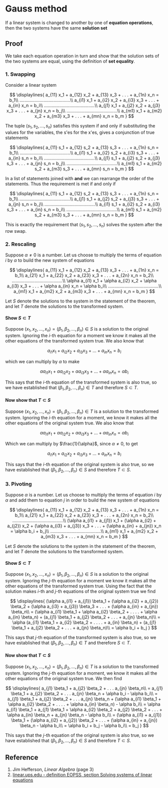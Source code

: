 # Gauss method

If a linear system is changed to another by one of **equation operations**, then the two systems have the same **solution set**

## Proof

We take each equation operation in turn and show that the solution sets of the two systems are equal, using the definition of **set equality**.

### 1. Swapping

Consider a linear system

$$
\displaylines{
a_{11} x_1 + a_{12} x_2 + a_{13} x_3 + . . . + a_{1n} x_n = b_1\\
........................................\\
a_{i1} x_1 + a_{i2} x_2 + a_{i3} x_3 + . . . + a_{in} x_n = b_i\\
........................................\\
a_{j1} x_1 + a_{j2} x_2 + a_{j3} x_3 + . . . + a_{jn} x_n = b_j\\
........................................\\
a_{m1} x_1 + a_{m2} x_2 + a_{m3} x_3 + . . . + a_{mn} x_n = b_m
}
$$

The tuple $(s_1, s_2, . . . , s_n)$ satisfies this system if and only if substituting the values for the variables, the s'es for the x'es, gives a conjunction of true statements

$$
\displaylines{
a_{11} s_1 + a_{12} s_2 + a_{13} s_3 + . . . + a_{1n} s_n = b_1\\
........................................\\
a_{i1} s_1 + a_{i2} s_2 + a_{i3} s_3 + . . . + a_{in} s_n = b_i\\
........................................\\
a_{j1} s_1 + a_{j2} s_2 + a_{j3} s_3 + . . . + a_{jn} s_n = b_j\\
........................................\\
a_{m1} s_1 + a_{m2} s_2 + a_{m3} s_3 + . . . + a_{mn} s_n = b_m
}
$$

In a list of statements joined with **and** we can rearrange the order of the statements. Thus the requirement is met if and only if

$$
\displaylines{
a_{11} s_1 + a_{12} s_2 + a_{13} s_3 + . . . + a_{1n} s_n = b_1\\
........................................\\
a_{j1} s_1 + a_{j2} s_2 + a_{j3} s_3 + . . . + a_{jn} s_n = b_j\\
........................................\\
a_{i1} s_1 + a_{i2} s_2 + a_{i3} s_3 + . . . + a_{in} s_n = b_i\\
........................................\\
a_{m1} s_1 + a_{m2} s_2 + a_{m3} s_3 + . . . + a_{mn} s_n = b_m
}
$$

This is exactly the requirement that $(s_1, s_2, . . . , s_n)$ solves the system after the row swap.

### 2. Rescaling

Suppose $\alpha \neq 0$ is a number. Let us choose to multiply the terms of equation $i$ by $\alpha$ to build the new system of equations

$$
\displaylines{
a_{11} x_1 + a_{12} x_2 + a_{13} x_3 + . . . + a_{1n} x_n = b_1\\
a_{21} x_1 + a_{22} x_2 + a_{23} x_3 + . . . + a_{2n} x_n = b_2\\
........................................\\
\alpha a_{i1} x_1 + \alpha a_{i2} x_2 + \alpha a_{i3} x_3 + . . . + \alpha a_{in} x_n = \alpha b_i\\
........................................\\
a_{m1} x_1 + a_{m2} x_2 + a_{m3} x_3 + . . . + a_{mn} x_n = b_m
}
$$

Let $S$ denote the solutions to the system in the statement of the theorem, and let $T$ denote the solutions to the transformed system.

#### Show $S \subset T$

Suppose $(x_1, x_2, . . . , x_n) = (\beta_1, \beta_2, . . . , \beta_n) \in S$ is a solution to the original system. Ignoring the $i$-th equation for a moment we know it makes all the other equations of the transformed system true. We also know that

$$
a_{i1} x_1 + a_{i2} x_2 + a_{i3} x_3 + . . . + a_{in} x_n = b_i
$$

which we can multiply by $\alpha$ to make

$$
\alpha a_{i1} x_1 + \alpha a_{i2} x_2 + \alpha a_{i3} x_3 + . . . + \alpha a_{in} x_n = \alpha b_i
$$

This says that the $i$-th equation of the transformed system is also true, so we have established that $(\beta_1, \beta_2, . . . , \beta_n) \in T$ and therefore $S \subset T$.

#### Now show that $T \subset S$

Suppose $(x_1, x_2, . . . , x_n) = (\beta_1, \beta_2, . . . , \beta_n) \in T$ is a solution to the transformed system. Ignoring the $i$-th equation for a moment, we know it makes all the other equations of the original system true. We also know that

$$
\alpha a_{i1} x_1 + \alpha a_{i2} x_2 + \alpha a_{i3} x_3 + . . . + \alpha a_{in} x_n = \alpha b_i
$$

Which we can multiply by $\frac{1}{\alpha}$, since $\alpha \neq 0$, to get

$$
a_{i1} x_1 + a_{i2} x_2 + a_{i3} x_3 + . . . + a_{in} x_n = b_i
$$

This says that the $i$-th equation of the original system is also true, so we have established that $(\beta_1, \beta_2, . . . , \beta_n) \in S$ and therefore $T \subset S$.

### 3. Pivoting

Suppose $\alpha$ is a number. Let us choose to multiply the terms of equation $i$ by $\alpha$ and add them to equation $j$ in order to build the new system of equations

$$
\displaylines{
a_{11} x_1 + a_{12} x_2 + a_{13} x_3 + . . . + a_{1n} x_n = b_1\\
a_{21} x_1 + a_{22} x_2 + a_{23} x_3 + . . . + a_{2n} x_n = b_2\\
........................................\\
(\alpha a_{i1} + a_{j1}) x_1 + (\alpha a_{i2} + a_{j2}) x_2 + (\alpha a_{i3} + a_{j3}) x_3 + . . . + (\alpha a_{in} + a_{jn}) x_n = \alpha b_i + b_j\\
........................................\\
a_{m1} x_1 + a_{m2} x_2 + a_{m3} x_3 + . . . + a_{mn} x_n = b_m
}
$$

Let $S$ denote the solutions to the system in the statement of the theorem, and let $T$ denote the solutions to the transformed system.

#### Show $S \subset T$

Suppose $(x_1, x_2, . . . , x_n) = (\beta_1, \beta_2, . . . , \beta_n) \in S$ is a solution to the original system. Ignoring the $j$-th equation for a moment we know it makes all the other equations of the transformed system true. Using the fact that the solution makes $i$-th and $j$-th equations of the original system true we find

$$
\displaylines{
(\alpha a_{i1} + a_{j1}) \beta_1 + (\alpha a_{i2} + a_{j2}) \beta_2 + (\alpha a_{i3} + a_{j3}) \beta_3 + . . . + (\alpha a_{in} + a_{jn}) \beta_n\\
= (\alpha a_{i1} \beta_1 + \alpha a_{i2} \beta_2 + . . . . + \alpha a_{in} \beta_n) + (a_{j1} \beta_1 + a_{j2} \beta_2 + . . . + a_{jn} \beta_n)\\
= \alpha (a_{i1} \beta_1 + a_{i2} \beta_2 + . . . . + a_{in} \beta_n) + (a_{j1} \beta_1 + a_{j2} \beta_2 + . . . + a_{jn} \beta_n)\\
= \alpha b_i + b_j
}
$$

This says that $j$-th equation of the transformed system is also true, so we have established that $(\beta_1, \beta_2, . . . , \beta_n) \in T$ and therefore $S \subset T$.

#### Now show that $T \subset S$

Suppose $(x_1, x_2, . . . , x_n) = (\beta_1, \beta_2, . . . , \beta_n) \in T$ is a solution to the transformed system. Ignoring the $j$-th equation for a moment, we know it makes all the other equations of the original system true. We then find

$$
\displaylines{
    a_{j1} \beta_1 + a_{j2} \beta_2 + . . . a_{jn} \beta_n\\
    = a_{j1} \beta_1 + a_{j2} \beta_2 + . . . a_{jn} \beta_n + \alpha b_i - \alpha b_i\\
    = a_{j1} \beta_1 + a_{j2} \beta_2 + . . . a_{jn} \beta_n + (\alpha a_{i1} \beta_1 + \alpha a_{i2} \beta_2 + . . . . + \alpha a_{in} \beta_n) - \alpha b_i\\
    = \alpha a_{i1} \beta_1 + a_{j1} \beta_1 + \alpha a_{i2} \beta_2 + a_{j2} \beta_2 + . . . + \alpha a_{in} \beta_n + a_{jn} \beta_n - \alpha b_i\\
    = (\alpha a_{i1} + a_{j1}) \beta_1 + (\alpha a_{i2} + a_{j2}) \beta_2 + . . . + (\alpha a_{in} + a_{jn}) \beta_n - \alpha b_i\\
    = \alpha b_i + b_j - \alpha b_i\\
    = b_j
}
$$

This says that the $j$-th equation of the original system is also true, so we have established that $(\beta_1, \beta_2, . . . , \beta_n) \in S$ and therefore $T \subset S$.

## Reference

1. Jim Hefferson, *Linear Algebra* (page 3)
2. [linear.ups.edu - definition EOPSS, section Solving systems of linear equations](http://linear.ups.edu/html/section-SSLE.html)